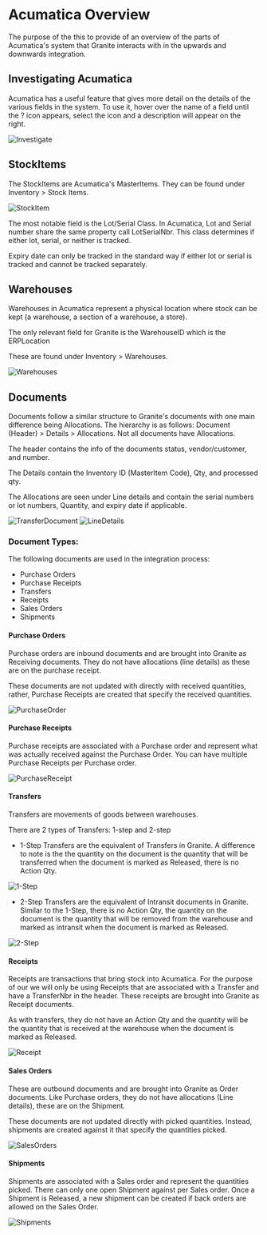 # Acumatica Overview

The purpose of the this to provide of an overview of the parts of Acumatica's system that Granite interacts with in the upwards and downwards integration. 

## Investigating Acumatica

Acumatica has a useful feature that gives more detail on the details of the various fields in the system. 
To use it, hover over the name of a field until the ? icon appears, select the icon and a description will appear on the right. 

![Investigate](./acumatica-img/investigate.gif)

## StockItems

The StockItems are Acumatica's MasterItems. They can be found under Inventory > Stock Items.

![StockItem](./acumatica-img/stockitem.PNG)

The most notable field is the Lot/Serial Class. In Acumatica, Lot and Serial number share the same property call LotSerialNbr. This class determines if either lot, serial, or neither is tracked. 

Expiry date can only be tracked in the standard way if either lot or serial is tracked and cannot be tracked separately. 

## Warehouses

Warehouses in Acumatica represent a physical location where stock can be kept (a warehouse, a section of a warehouse, a store).

The only relevant field for Granite is the WarehouseID which is the ERPLocation

These are found under Inventory > Warehouses.

![Warehouses](./acumatica-img/warehouses.PNG)

## Documents

Documents follow a similar structure to Granite's documents with one main difference being Allocations. 
The hierarchy is as follows: Document (Header) > Details > Allocations. Not all documents have Allocations. 

The header contains the info of the documents status, vendor/customer, and number.

The Details contain the Inventory ID (MasterItem Code), Qty, and processed qty. 

The Allocations are seen under Line details and contain the serial numbers or lot numbers, Quantity, and expiry date if applicable. 

![TransferDocument](./acumatica-img/transfer.PNG)
![LineDetails](./acumatica-img/line-details.PNG)

### Document Types:

The following documents are used in the integration process:

- Purchase Orders
- Purchase Receipts
- Transfers
- Receipts
- Sales Orders
- Shipments

#### Purchase Orders

Purchase orders are inbound documents and are brought into Granite as Receiving documents. 
They do not have allocations (line details) as these are on the purchase receipt.

These documents are not updated with directly with received quantities, rather, Purchase Receipts are created that specify the received quantities. 

![PurchaseOrder](./acumatica-img/purchase-order.PNG)

#### Purchase Receipts

Purchase receipts are associated with a Purchase order and represent what was actually received against the Purchase Order. 
You can have multiple Purchase Receipts per Purchase order. 

![PurchaseReceipt](./acumatica-img/purchase-receipt.PNG)

#### Transfers

Transfers are movements of goods between warehouses. 

There are 2 types of Transfers: 1-step and 2-step

- 1-Step Transfers are the equivalent of Transfers in Granite. A difference to note is the the quantity on the document is the quantity that will be transferred when the document is marked as Released, there is no Action Qty. 

![1-Step](./acumatica-img/1-step.PNG)

- 2-Step Transfers are the equivalent of Intransit documents in Granite. Similar to the 1-Step, there is no Action Qty, the quantity on the document is the quantity that will be removed from the warehouse and marked as intransit when the document is marked as Released. 

![2-Step](./acumatica-img/2-step.PNG)


#### Receipts

Receipts are transactions that bring stock into Acumatica. For the purpose of our we will only be using Receipts that are associated with a Transfer and have a TransferNbr in the header. These receipts are brought into Granite as Receipt documents.

As with transfers, they do not have an Action Qty and the quantity will be the quantity that is received at the warehouse when the document is marked as Released. 

![Receipt](./acumatica-img/receipt.PNG)


#### Sales Orders

These are outbound documents and are brought into Granite as Order documents. 
Like Purchase orders, they do not have allocations (Line details), these are on the Shipment. 

These documents are not updated directly with picked quantities. Instead, shipments are created against it that specify the quantities picked. 

![SalesOrders](./acumatica-img/sales-order.PNG)

#### Shipments

Shipments are associated with a Sales order and represent the quantities picked. 
There can only one open Shipment against per Sales order. Once a Shipment is Released, a new shipment can be created if back orders are allowed on the Sales Order. 

![Shipments](./acumatica-img/shipment.PNG)